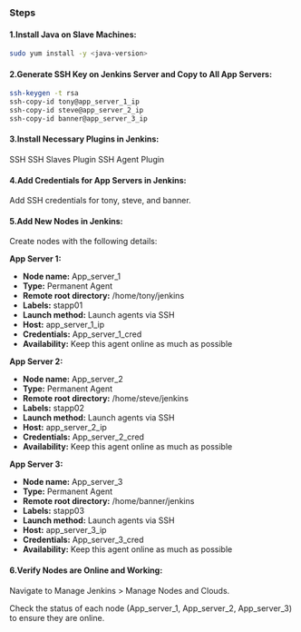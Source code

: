 ### Steps

#### 1.Install Java on Slave Machines:

```bash
sudo yum install -y <java-version>
```
#### 2.Generate SSH Key on Jenkins Server and Copy to All App Servers:

```bash
ssh-keygen -t rsa
ssh-copy-id tony@app_server_1_ip
ssh-copy-id steve@app_server_2_ip
ssh-copy-id banner@app_server_3_ip
```

#### 3.Install Necessary Plugins in Jenkins:

SSH
SSH Slaves Plugin
SSH Agent Plugin


#### 4.Add Credentials for App Servers in Jenkins:

Add SSH credentials for tony, steve, and banner.

#### 5.Add New Nodes in Jenkins:

Create nodes with the following details:

**App Server 1:**

- **Node name:** App_server_1  
- **Type:** Permanent Agent  
- **Remote root directory:** /home/tony/jenkins  
- **Labels:** stapp01  
- **Launch method:** Launch agents via SSH  
- **Host:** app_server_1_ip  
- **Credentials:** App_server_1_cred  
- **Availability:** Keep this agent online as much as possible  

**App Server 2:**

- **Node name:** App_server_2  
- **Type:** Permanent Agent  
- **Remote root directory:** /home/steve/jenkins  
- **Labels:** stapp02  
- **Launch method:** Launch agents via SSH  
- **Host:** app_server_2_ip  
- **Credentials:** App_server_2_cred  
- **Availability:** Keep this agent online as much as possible  

**App Server 3:**

- **Node name:** App_server_3  
- **Type:** Permanent Agent  
- **Remote root directory:** /home/banner/jenkins  
- **Labels:** stapp03  
- **Launch method:** Launch agents via SSH  
- **Host:** app_server_3_ip  
- **Credentials:** App_server_3_cred  
- **Availability:** Keep this agent online as much as possible  

#### 6.Verify Nodes are Online and Working:

Navigate to Manage Jenkins > Manage Nodes and Clouds.

Check the status of each node (App_server_1, App_server_2, App_server_3) to ensure they are online.